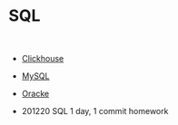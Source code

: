 # SQL
<BR>

- [Clickhouse](https://github.com/seunghyunshin111/SQL/tree/master/Clickhouse)
- [MySQL](https://github.com/seunghyunshin111/SQL/tree/master/MySQL)
- [Oracke](https://github.com/seunghyunshin111/SQL/tree/master/Oracle)

- 201220 SQL 1 day, 1 commit homework
